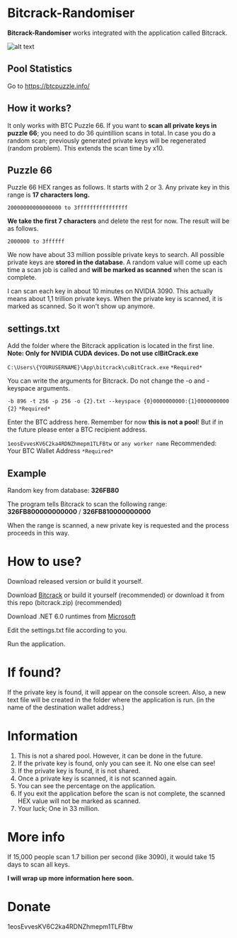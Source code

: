 
# Bitcrack-Randomiser

**Bitcrack-Randomiser** works integrated with the application called Bitcrack. 

![alt text](https://i.ibb.co/DGq2Bbz/ap.png)

## Pool Statistics

Go to https://btcpuzzle.info/

## How it works?

It only works with BTC Puzzle 66. If you want to **scan all private keys in  puzzle 66**; you need to do 36 quintillion scans in total. In case you do a random scan; previously generated private keys will be regenerated (random problem). This extends the scan time by x10.

## Puzzle 66

Puzzle 66 HEX ranges as follows. It starts with 2 or 3. Any private key in this range is **17 characters long.**

`20000000000000000 to
3ffffffffffffffff`

**We take the first 7 characters** and delete the rest for now. The result will be as follows.

`2000000 to
3ffffff`

We now have about 33 million possible private keys to search. All possible private keys are **stored in the database**. A random value will come up each time a scan job is called and **will be marked as scanned** when the scan is complete. 

I can scan each key in about 10 minutes on NVIDIA 3090. This actually means about 1,1 trillion private keys. When the private key is scanned, it is marked as scanned. So it won't show up anymore.



## settings.txt

Add the folder where the Bitcrack application is located in the first line. **Note: Only for NVIDIA CUDA devices. Do not use clBitCrack.exe**

`C:\Users\{YOURUSERNAME}\App\bitcrack\cuBitCrack.exe` `*Required*`

You can write the arguments for Bitcrack. Do not change the -o and -keyspace arguments.

`-b 896 -t 256 -p 256 -o {2}.txt --keyspace {0}0000000000:{1}0000000000 {2}` `*Required*`

Enter the BTC address here. Remember for now **this is not a pool**! But if in the future please enter a BTC recipient address.

`1eosEvvesKV6C2ka4RDNZhmepm1TLFBtw` or `any worker name` Recommended: Your BTC Wallet Address `*Required*`

## Example

Random key from database: **326FB80**

The program tells Bitcrack to scan the following range: **326FB800000000000** / **326FB810000000000**

When the range is scanned, a new private key is requested and the process proceeds in this way.

# How to use?

Download released version or build it yourself.

Download [Bitcrack](https://github.com/brichard19/BitCrack) or build it yourself (recommended) or download it from this repo (bitcrack.zip) (recommended)

Download .NET 6.0 runtimes from [Microsoft](https://dotnet.microsoft.com/en-us/download/dotnet/6.0)

Edit the settings.txt file according to you.

Run the application.

# If found?

If the private key is found, it will appear on the console screen. Also, a new text file will be created in the folder where the application is run. (in the name of the destination wallet address.)

# Information

1. This is not a shared pool. However, it can be done in the future.
2. If the private key is found, only you can see it. No one else can see!
3. If the private key is found, it is not shared.
4. Once a private key is scanned, it is not scanned again.
5. You can see the percentage on the application.
6. If you exit the application before the scan is not complete, the scanned HEX value will not be marked as scanned.
7. Your luck; One in 33 million.

# More info

If 15,000 people scan 1.7 billion per second (like 3090), it would take 15 days to scan all keys.

**I will wrap up more information here soon.**

# Donate 

1eosEvvesKV6C2ka4RDNZhmepm1TLFBtw


